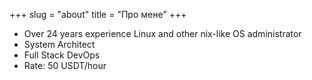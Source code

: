 +++
slug = "about"
title = "Про мене"
+++

- Over 24 years experience Linux and other nix-like OS administrator
- System Architect
- Full Stack DevOps
- Rate: 50 USDT/hour
